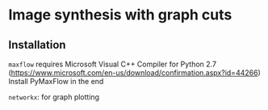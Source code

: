 # Image synthesis with graph cuts

## Installation
<add libraries>

`maxflow` requires Microsoft Visual C++ Compiler for Python 2.7 (https://www.microsoft.com/en-us/download/confirmation.aspx?id=44266)
Install PyMaxFlow in the end

`networkx`: for graph plotting